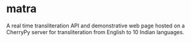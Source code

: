 # matra
A real time transliteration API and demonstrative web page hosted on a CherryPy server for transliteration from English to 10 Indian languages.
